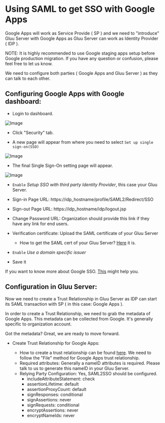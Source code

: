 # Using SAML to get SSO with Google Apps


Google Apps will work as Service Provide ( SP ) and we need to "introduce" Gluu Server with Google Apps as Gluu Server can work as Identity Provider ( IDP ).

NOTE: It is highly recommended to use Google staging apps setup before Google
production migration. If you have any question or confusion, please feel free to
let us know.

We need to configure both parties ( Google Apps and Gluu Server ) as they can talk to each other.

## Configuring Google Apps with Google dashboard:

* Login to dashboard.

![Image](://raw.githubusercontent.com/GluuFederation/docs/master/sources/img/SAMLTrustRelationships/GoogleAppSSO/admin_console.png)

* Click "Security" tab.

* A new page will appear from where you need to select `Set up single sign-on(SSO)`

![Image](https://raw.githubusercontent.com/GluuFederation/docs/master/sources/img/SAMLTrustRelationships/GoogleAppSSO/security_setting.png)

* The final Single Sign-On setting page will appear. 

![Image](https://raw.githubusercontent.com/GluuFederation/docs/master/sources/img/SAMLTrustRelationships/GoogleAppSSO/final_setup.png)

   * `Enable` _Setup SSO with third party Identity Provider_, this case your Gluu Server. 

   * Sign-in Page URL: https://idp_hostname/profile/SAML2/Redirect/SSO

   * Sign-out Page URL: https://idp_hostname/idp/logout.jsp

   * Change Password URL: Organization should provide this link if they have any link for end users.

   * Verification certificate: Upload the  SAML certificate of your Gluu Server

       * How to get the SAML cert of your Gluu Server? [Here](https://support.gluu.org/view/installation/certificates-in-idp/275) it is. 

   * `Enable` _Use a domain specific issuer_
    
   * Save it



If you want to know more about Google SSO. [This](https://support.google.com/a/answer/60224?hl=en) might help you. 

## Configuration in Gluu Server:

Now we need to create a Trust Relationship in Gluu Server as IDP can start its
SAML transaction with SP ( in this case: Google Apps ). 

In order to create a Trust Relationship, we need to grab the metadata of Google
Apps. This metadata can be collected from Google. It's generally specific to
organization account. 

Got the metadata? Great, we are ready to move forward. 

* Create Trust Relationship for Google Apps: 

   * How to create a trust relationship can be found [here](http://www.gluu.org/docs/admin-guide/saml/outbound-saml/#how-to-create-trust-relationship). We need to follow the "File" method for Google Apps trust relationship.
    * Required attributes: Generally a nameID attributes is required. Please talk to us to generate this nameID in your Gluu Server. 
    * Relying Party Configuration: Yes, SAML2SSO should be configured. 
        * includeAttributeStatement: check
        * assertionLifetime: default 
        * assertionProxyCount: default
        * signResponses: conditional
        * signAssertions: never
        * signRequests: conditional
        * encryptAssertions: never
        * encryptNameIds: never 




